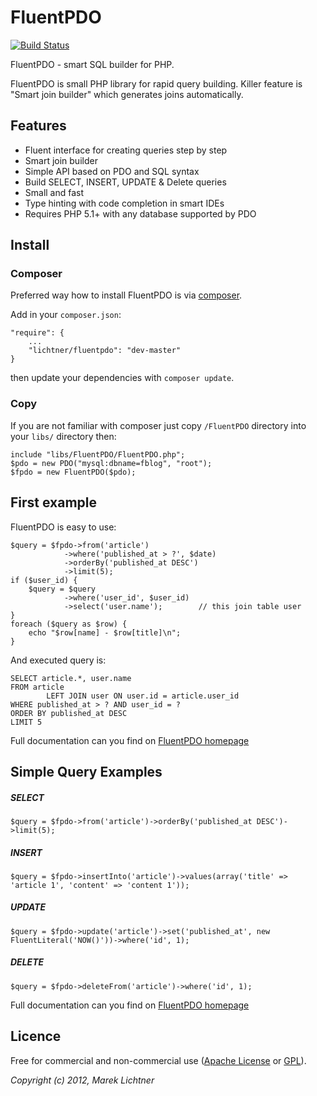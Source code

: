 # FluentPDO

[![Build Status](https://secure.travis-ci.org/lichtner/fluentpdo.png?branch=master)](http://travis-ci.org/lichtner/fluentpdo)

FluentPDO - smart SQL builder for PHP.

FluentPDO is small PHP library for rapid query building. Killer feature is "Smart join builder" which generates joins automatically.

## Features

- Fluent interface for creating queries step by step
- Smart join builder
- Simple API based on PDO and SQL syntax
- Build SELECT, INSERT, UPDATE & Delete queries
- Small and fast
- Type hinting with code completion in smart IDEs
- Requires PHP 5.1+ with any database supported by PDO

## Install

### Composer

Preferred way how to install FluentPDO is via [composer](http://getcomposer.org/).

Add in your `composer.json`:

	"require": {
		...
		"lichtner/fluentpdo": "dev-master"	
	}

then update your dependencies with `composer update`.

### Copy

If you are not familiar with composer just copy `/FluentPDO` directory into your `libs/` directory then:

	include "libs/FluentPDO/FluentPDO.php";
	$pdo = new PDO("mysql:dbname=fblog", "root");
	$fpdo = new FluentPDO($pdo);
	
## First example

FluentPDO is easy to use:

	$query = $fpdo->from('article')
				->where('published_at > ?', $date)
				->orderBy('published_at DESC')
				->limit(5);
	if ($user_id) {
		$query = $query
				->where('user_id', $user_id)
				->select('user.name');        // this join table user
	}
	foreach ($query as $row) {
		echo "$row[name] - $row[title]\n";
	}

And executed query is:

	SELECT article.*, user.name
	FROM article
    		LEFT JOIN user ON user.id = article.user_id
	WHERE published_at > ? AND user_id = ?
	ORDER BY published_at DESC
	LIMIT 5


Full documentation can you find on [FluentPDO homepage](http://fluentpdo.com)

## Simple Query Examples

##### SELECT

	$query = $fpdo->from('article')->orderBy('published_at DESC')->limit(5);

##### INSERT

	$query = $fpdo->insertInto('article')->values(array('title' => 'article 1', 'content' => 'content 1'));

##### UPDATE

	$query = $fpdo->update('article')->set('published_at', new FluentLiteral('NOW()'))->where('id', 1);

##### DELETE

	$query = $fpdo->deleteFrom('article')->where('id', 1);

Full documentation can you find on [FluentPDO homepage](http://fluentpdo.com)

## Licence

Free for commercial and non-commercial use ([Apache License](http://www.apache.org/licenses/LICENSE-2.0.html) or [GPL](http://www.gnu.org/licenses/gpl-2.0.html)).

*Copyright (c) 2012, Marek Lichtner*

